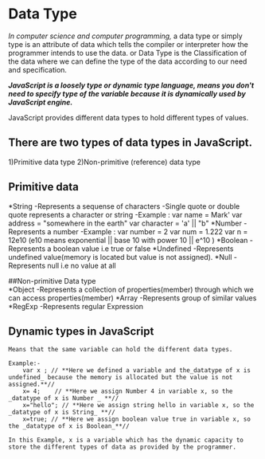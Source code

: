 # Data Type

_In computer science and computer programming,_ a data type or simply type is an attribute of data which tells the compiler or interpreter how the programmer intends to use the data.
or
Data Type is the Classification of the data where we can define the type of the data according to our need and specification.

**_JavaScript is a loosely type or dynamic type language, means you don't need to specify type of the variable because it is dynamically used by JavaScript engine._**

JavaScript provides different data types to hold different types of values.

## There are two types of data types in JavaScript.

1)Primitive data type
2)Non-primitive (reference) data type

## Primitive data

*String
-Represents a sequense of characters
-Single quote or double quote represents a character or string
-Example :
var name = Mark'
var address = "somewhere in the earth"
var character = 'a' || "b"
*Number
-Represents a number
-Example :
var number = 2
var num = 1.222
var n = 12e10 (e10 means exponential || base 10 with power 10 || e^10 )
*Boolean
-Represents a boolean value i.e true or false
*Undefined
-Represents undefined value(memory is located but value is not assigned).
\*Null
-Represents null i.e no value at all

##Non-primitive Data type  
 *Object
-Represents a collection of properties(member) through which we can access properties(member)
*Array
-Represents group of similar values
\*RegExp
-Represents regular Expression

## Dynamic types in JavaScript

    Means that the same variable can hold the different data types.

    Example:-
        var x ; // **Here we defined a variable and the_datatype of x is undefined_ because the memory is allocated but the value is not assigned.**//
        x= 4;    // **Here we assign Number 4 in variable x, so the _datatype of x is Number _ **//
        x="hello"; // **Here we assign string hello in variable x, so the _datatype of x is String_ **//
        x=true; // **Here we assign boolean value true in variable x, so the _datatype of x is Boolean_**//

    In this Example, x is a variable which has the dynamic capacity to store the different types of data as provided by the programmer.
